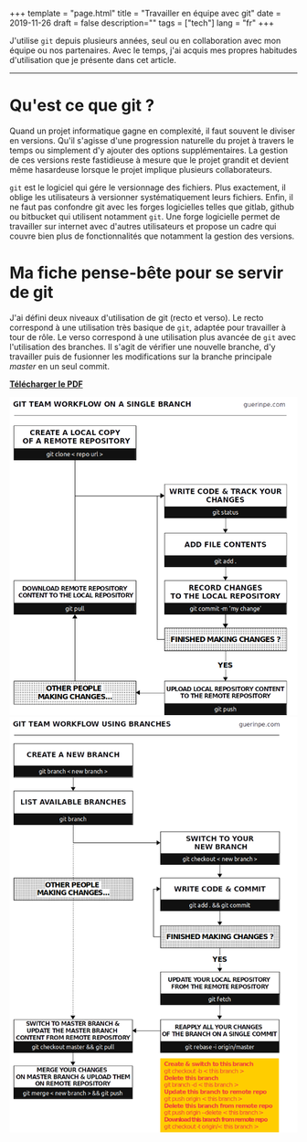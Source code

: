 +++
template = "page.html"
title = "Travailler en équipe avec git"
date =  2019-11-26
draft = false
description=""
tags = ["tech"]
lang = "fr"
+++

J'utilise `git` depuis plusieurs années, seul ou en collaboration avec mon équipe ou nos partenaires. Avec le temps, j'ai acquis mes propres habitudes d'utilisation que je présente dans cet article.

_______________________________________________________________________________


# Qu'est ce que git ?

Quand un projet informatique gagne en complexité, il faut souvent le diviser en versions. Qu'il s'agisse d'une progression naturelle du projet à travers le temps ou simplement d'y ajouter des options supplémentaires. La gestion de ces versions reste fastidieuse à mesure que le projet grandit et devient même hasardeuse lorsque le projet implique plusieurs collaborateurs.

`git` est le logiciel qui gére le versionnage des fichiers. Plus exactement, il oblige les utilisateurs à versionner systématiquement leurs fichiers. Enfin, il ne faut pas confondre git avec les forges logicielles telles que gitlab, github ou bitbucket qui utilisent notamment `git`. Une forge logicielle permet de travailler sur internet avec d'autres utilisateurs et propose un cadre qui couvre bien plus de fonctionnalités que notamment la gestion des versions.


# Ma fiche pense-bête pour se servir de git

J'ai défini deux niveaux d'utilisation de git (recto et verso). Le recto correspond à une utilisation très basique de `git`, adaptée pour travailler à tour de rôle.  Le verso correspond à une utilisation plus avancée de `git` avec l'utilisation des branches. Il s'agit de vérifier une nouvelle branche, d'y travailler puis de fusionner les modifications sur la branche principale *master* en un seul commit.

**[Télécharger le PDF](https://github.com/ednaMontpellier/workshop_git/raw/master/git_team_workflow_peguerin.pdf)**

<center>
<img src="git_team_workflow_singlebranch_peguerin.png" width="640" />
<img src="git_team_workflow_usingbranches.png" width="640" />
</center>
